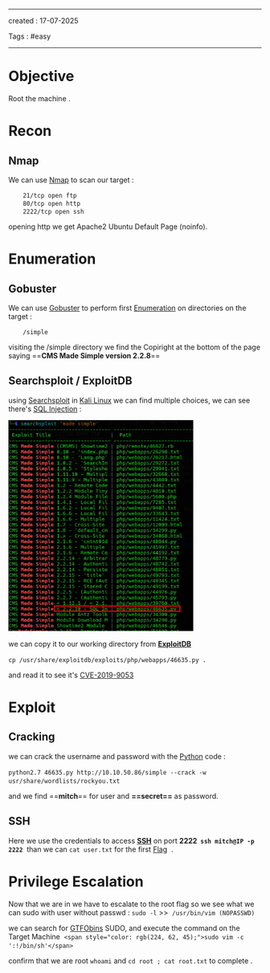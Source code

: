 - - - 
created : 17-07-2025 

Tags : #easy  
- - - 
# Objective

Root the machine . 
# Recon
## Nmap

We can use [Nmap](../../3%20-%20Tags/Hacking%20Tools/Nmap.md) to scan our target :

```
    21/tcp open ftp
    80/tcp open http  
    2222/tcp open ssh
```

opening http we get Apache2 Ubuntu Default Page (noinfo).
# Enumeration
## Gobuster

We can use [Gobuster](../../3%20-%20Tags/Hacking%20Tools/Gobuster.md) to perform first [Enumeration](../../3%20-%20Tags/Hacking%20Concepts/Enumeration.md) on directories on the target :

```
    /simple
```

visiting the /simple directory we find the Copiright at the bottom of the page saying ==**CMS Made Simple version 2.2.8**==

## Searchsploit / ExploitDB

using [Searchsploit](../../3%20-%20Tags/Hacking%20Tools/Searchsploit.md) in [Kali Linux](../../3%20-%20Tags/Hacking%20Tools/Kali%20Linux.md) we can find multiple choices, we can see there's [SQL Injection](../../3%20-%20Tags/Hacking%20Concepts/SQL%20Injection.md) :

<img src="../../2%20-%20Resources/Others/Flameshots/0234bae202bf67778940868e1c1d35bc.png" alt="0234bae202bf67778940868e1c1d35bc.png" width="368" height="420" class="jop-noMdConv">

we can copy it to our working directory from **[ExploitDB](../../3%20-%20Tags/Hacking%20Tools/ExploitDB.md)**

`cp /usr/share/exploitdb/exploits/php/webapps/46635.py .`

and read it to see it's [CVE-2019-9053](../../3%20-%20Tags/CVEs/CVE-2019-9053.md) 

# Exploit
## Cracking

we can crack the username and password with the [Python](../../3%20-%20Tags/Programming%20Languages/Python.md) code :

`python2.7 46635.py http://10.10.50.86/simple --crack -w usr/share/wordlists/rockyou.txt`

and we find ==**mitch**== for user and **==secret==** as password. 

## SSH

Here we use the credentials to access **[SSH](../../3%20-%20Tags/Hacking%20Concepts/SSH.md)** on port **2222  `ssh mitch@IP -p 2222`**  than we can `cat user.txt` for the first [Flag](../../3%20-%20Tags/Hacking%20Concepts/Flag.md)  .

# Privilege Escalation

Now that we are in we have to escalate to the root flag so we see what we can sudo with user without passwd : `sudo -l` >>  `/usr/bin/vim (NOPASSWD)`

we can search for [GTFObins](../../3%20-%20Tags/Hacking%20Tools/GTFObins.md) SUDO, and execute the command on the Target Machine  `<span style="color: rgb(224, 62, 45);">sudo vim -c ':!/bin/sh'</span>`

confirm that we are root `whoami` and `cd root ; cat root.txt` to complete .
